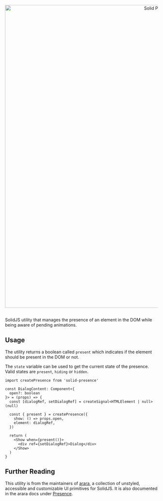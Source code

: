 <div align="center">
  <a href="https://arara.dev/docs/utilities/presence">
    <img src="https://arara.dev/readme/solid-presence.png" width=1000 alt="Solid Presence" />
  </a>
</div>
<br />

SolidJS utility that manages the presence of an element in the DOM while being aware of pending animations.

## Usage

The utility returns a boolean called `present` which indicates if the element should be present in the DOM or not.

The `state` variable can be used to get the current state of the presence. Valid states are `present`, `hiding` or `hidden`.

```tsx
import createPresence from 'solid-presence'
```

```tsx
const DialogContent: Component<{
  open?: boolean
}> = (props) => {
  const [dialogRef, setDialogRef] = createSignal<HTMLElement | null>(null)

  const { present } = createPresence({
    show: () => props.open,
    element: dialogRef,
  })

  return (
    <Show when={present()}>
      <div ref={setDialogRef}>Dialog</div>
    </Show>
  )
}
```

## Further Reading
This utility is from the maintainers of [arara](https://arara.dev), a collection of unstyled, accessible and customizable UI primitives for SolidJS. It is also documented in the arara docs under [Presence](https://arara.dev/docs/utilities/presence).

